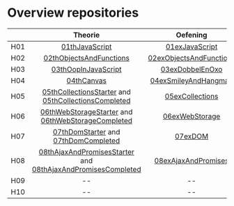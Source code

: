 # Overview repositories
|               | Theorie           | Oefening  | Oplossing|
| ------------- |:-------------:|:-----:|:-------:|
| H01 | [01thJavaScript](https://github.com/Web-II/01thVoorbeelden) | [01exJavaScript](https://github.com/Web-II/01exJavaScript) |  [01solJavaScript](https://github.com/Web-II/01solJavaScript) |
| H02 | [02thObjectsAndFunctions](https://github.com/Web-II/02thObjectsAndFunctions) | [02exObjectsAndFunctions](https://github.com/Web-II/02exObjectsAndFunctions) |  [02solObjectsAndFunctions](https://github.com/Web-II/02solObjectsAndFunctions) |
| H03 | [03thOopInJavaScript](https://github.com/Web-II/03thStarter) | [03exDobbelEnOxo](https://github.com/Web-II/03exDobbelEnOxo) | [03solDobbelEnOxo](https://github.com/Web-II/03solDobbelEnOxo) |
| H04 | [04thCanvas](https://github.com/Web-II/04thCanvas) | [04exSmileyAndHangman](https://github.com/Web-II/04exSmileyAndHangman) |  [04solSmileyAndHangman](https://github.com/Web-II/04solSmileyAndHangman) |
| H05 | [05thCollectionsStarter](https://github.com/Web-II/05thCollectionsStarter) and [05thCollectionsCompleted](https://github.com/Web-II/05thCollectionsCompleted) | [05exCollections](https://github.com/Web-II/05exCollections) |  [05solCollections](https://github.com/Web-II/05solCollections) |
| H06 | [06thWebStorageStarter](https://github.com/Web-II/06thWebStorageStarter.git) and [06thWebStorageCompleted](https://github.com/Web-II/06thWebStorageCompleted.git) | [06exWebStorage](https://github.com/Web-II/06exWebStorage.git) | [06solWebStorage](https://github.com/Web-II/06solWebStorage.git) |
| H07 | [07thDomStarter](https://github.com/Web-II/07thDomStarter) and [07thDomCompleted](https://github.com/Web-II/07thDomCompleted) | [07exDOM](https://github.com/Web-II/07exDOM) | [07solDOM](https://github.com/Web-II/07solDOM) |
| H08 | [08thAjaxAndPromisesStarter](https://github.com/Web-II/08thAjaxAndPromisesStarter) and [08thAjaxAndPromisesCompleted](https://github.com/Web-II/08thAjaxAndPromisesCompleted) | [08exAjaxAndPromises](https://github.com/Web-II/08exAjaxAndPromises) | -- |
| H09 | -- | -- | -- |
| H10 | -- | -- | -- |

